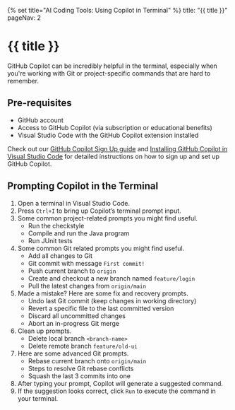 {% set title="AI Coding Tools: Using Copilot in Terminal" %}
<frontmatter>
  title: "{{ title }}"
  pageNav: 2
</frontmatter>

<include src="vscode.md#wip-warning" />

# {{ title }}

GitHub Copilot can be incredibly helpful in the terminal, especially when you're working with Git or project-specific commands that are hard to remember.

## Pre-requisites
  * GitHub account  
  * Access to GitHub Copilot (via subscription or educational benefits)
  * Visual Studio Code with the GitHub Copilot extension installed

Check out our [GitHub Copilot Sign Up guide](vscCopilot.html#signing-up-for-github-copilot) and [Installing GitHub Copilot in Visual Studio Code](vscCopilot.html#installing-github-copilot-in-visual-studio-code) for detailed instructions on how to sign up and set up GitHub Copilot.

## Prompting Copilot in the Terminal
1. Open a terminal in Visual Studio Code.
1. Press `Ctrl+I` to bring up Copilot’s terminal prompt input.<br>
    <pic src="images/copilotTerminal/copilotTerminal.png" width="600" />
1. Some common project-related prompts you might find useful.
    * Run the checkstyle  
    * Compile and run the Java program  
    * Run JUnit tests
1. Some common Git related prompts you might find useful.
    * Add all changes to Git  
    * Git commit with message `First commit!`  
    * Push current branch to `origin`  
    * Create and checkout a new branch named `feature/login`  
    * Pull the latest changes from `origin/main`
1. Made a mistake? Here are some fix and recovery prompts.
    * Undo last Git commit (keep changes in working directory)  
    * Revert a specific file to the last committed version  
    * Discard all uncommitted changes  
    * Abort an in-progress Git merge
1. Clean up prompts.
    * Delete local branch `<branch-name>`  
    * Delete remote branch `feature/old-ui`
1. Here are some advanced Git prompts.
    * Rebase current branch onto `origin/main`  
    * Steps to resolve Git rebase conflicts  
    * Squash the last 3 commits into one
1. After typing your prompt, Copilot will generate a suggested command.<br>
    <pic src="images/copilotTerminal/copilotSuggestion.png" width="600" />
1. If the suggestion looks correct, click `Run` to execute the command in your terminal.
  